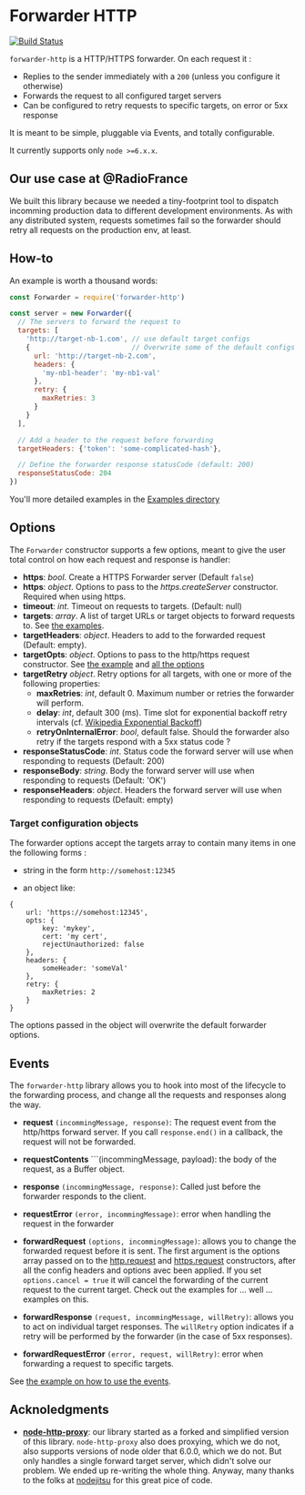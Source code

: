 # Forwarder HTTP

[![Build
Status](https://travis-ci.org/radiofrance/node-forwarder-http.svg?branch=master)](https://travis-ci.org/radiofrance/node-forwarder-http)

```forwarder-http``` is a HTTP/HTTPS forwarder. On each request it :

- Replies to the sender immediately with a ```200``` (unless you configure it
otherwise)
- Forwards the request to all configured target servers
- Can be configured to retry requests to specific targets, on error or 5xx response

It is meant to be simple, pluggable via Events, and totally configurable.

It currently supports only ```node >=6.x.x```.

## Our use case at @RadioFrance

We built this library because we needed a tiny-footprint tool to dispatch
incomming production data to different development environments. As with any distributed system,
requests sometimes fail so the forwarder should retry all requests on the production env, at least.

## How-to

An example is worth a thousand words:

```javascript
const Forwarder = require('forwarder-http')

const server = new Forwarder({
  // The servers to forward the request to
  targets: [
    'http://target-nb-1.com', // use default target configs
    {                         // Overwrite some of the default configs
      url: 'http://target-nb-2.com',
      headers: {
        'my-nb1-header': 'my-nb1-val'
      },
      retry: {
        maxRetries: 3
      }
    }
  ],

  // Add a header to the request before forwarding
  targetHeaders: {'token': 'some-complicated-hash'},

  // Define the forwarder response statusCode (default: 200)
  responseStatusCode: 204
})
```

You'll more detailed examples in the [Examples
directory](https://github.com/radiofrance/node-forwarder-http/blob/master/examples)

## Options

The `Forwarder` constructor supports a few options, meant to give the user total
control on how each request and response is handler:

- **https**: _bool_. Create a HTTPS Forwarder server (Default ```false```)
- **https**: _object_. Options to pass to the _https.createServer_ constructor.
Required when using https.
- **timeout**: _int_. Timeout on requests to targets. (Default: null)
- **targets**: _array_. A list of target URLs or target objects to forward requests to. See
[the examples](https://github.com/radiofrance/node-http-forwarder/blob/master/examples).
- **targetHeaders**: _object_. Headers to add to the forwarded request
(Default: empty).
- **targetOpts**: _object_. Options to pass to the http/https request constructor. See [the example](https://github.com/radiofrance/node-forwarder-http/blob/master/examples/using-https) and [all the options](https://nodejs.org/api/https.html#https_https_request_options_callback)
- **targetRetry** _object_. Retry options for all targets, with one or more of the following properties:
    - **maxRetries**: _int_, default 0. Maximum number or retries the forwarder will perform.
    - **delay**: _int_, default 300 (ms). Time slot for exponential backoff retry intervals
    (cf. [Wikipedia Exponential Backoff](https://en.wikipedia.org/wiki/Exponential_backoff))
    - **retryOnInternalError**: _bool_, default false. Should the forwarder also retry if the targets respond with a 5xx status code ?
- **responseStatusCode**: _int_. Status code the forward server will use when responding to requests (Default: 200)
- **responseBody**: _string_. Body the forward server will use when responding to requests (Default: 'OK')
- **responseHeaders**: _object_. Headers the forward server will use when responding to requests (Default: empty)

### Target configuration objects

The forwarder options accept the targets array to contain many items in one the following forms :

- string in the form ```http://somehost:12345```

- an object like:

```
{
    url: 'https://somehost:12345',
    opts: {
        key: 'mykey',
        cert: 'my cert',
        rejectUnauthorized: false
    },
    headers: {
        someHeader: 'someVal'
    },
    retry: {
        maxRetries: 2
    }
}

```

The options passed in the object will overwrite the default forwarder options.

## Events

The ```forwarder-http``` library allows you to hook into most of the lifecycle to the
forwarding process, and change all the requests and responses along the way.

- **request** ```(incommingMessage, response)```: The request event from the
http/https forward server. If you call ```response.end()``` in a callback, the
request will not be forwarded.
- **requestContents** ```(incommingMessage, payload): the body of the request, as a Buffer object.
- **response** ```(incommingMessage, response)```: Called just before the
forwarder responds to the client.
- **requestError** ```(error, incommingMessage)```: error when handling the
request in the forwarder
- **forwardRequest** ```(options, incommingMessage)```: allows you to change the forwarded
request before it is sent. The first argument is the options array passed on to the
[http.request](https://nodejs.org/api/http.html#http_http_request_options_callback) and [https.request](https://nodejs.org/api/https.html#https_https_request_options_callback)
constructors, after all the config headers and options avec been applied. If you set ```options.cancel = true``` it
will cancel the forwarding of the current request to the current target. Check out the examples for ... well ...
examples on this.
- **forwardResponse** ```(request, incommingMessage, willRetry)```: allows you to act on individual target responses. The ```willRetry``` option indicates if a retry will be performed by the forwarder (in the case of
5xx responses).

- **forwardRequestError** ```(error, request, willRetry)```: error when forwarding a request to specific targets.

See [the example on how to use the events](https://github.com/radiofrance/node-forwarder-http/blob/master/examples/using-events.js).

## Acknoledgments

- **[node-http-proxy](https://github.com/nodejitsu/node-http-proxy)**: our library started as a forked and simplified version of this library. ```node-http-proxy``` also does proxying, which we do not, also supports versions of node older that 6.0.0, which we do not. But only handles a single forward target server, which didn't solve our problem. We ended up re-writing the whole thing. Anyway, many thanks to the folks at [nodejitsu](https://nodejitsu.com/) for this great pice of code.

